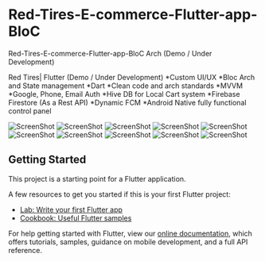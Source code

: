 # Red-Tires-E-commerce-Flutter-app-BloC

Red-Tires-E-commerce-Flutter-app-BloC Arch (Demo / Under Development)

Red Tires| Flutter (Demo / Under Development)
*Custom UI/UX
*Bloc Arch and State management
*Dart
*Clean code and arch standards
*MVVM
*Google, Phone, Email Auth
*Hive DB for Local Cart system
*Firebase Firestore (As a Rest API)
*Dynamic FCM
*Android Native fully functional control panel

![ScreenShot](https://mostaql.hsoubcdn.com/uploads/thumbnails/372144/615a0c8bb98a8/0732782c-bd50-45dd-ad76-d6b64e7399ca.jpg)
![ScreenShot](https://mostaql.hsoubcdn.com/uploads/372144/615a0c8c4b67d/9d1b386c-125c-430c-a2ca-c28271287529.jpg)
![ScreenShot](https://mostaql.hsoubcdn.com/uploads/372144/615a0c8cd2a9e/4446821a-4738-4d58-8319-f39b1312ebf6.jpg)
![ScreenShot](https://mostaql.hsoubcdn.com/uploads/372144/615a0c8c8deb9/0732782c-bd50-45dd-ad76-d6b64e7399ca.jpg)
![ScreenShot](https://mostaql.hsoubcdn.com/uploads/372144/615ca20918c0f/12322575-1286-4a64-8986-01eaa140e79e.jpg)
![ScreenShot](https://mostaql.hsoubcdn.com/uploads/372144/615b5fcb726b4/Screenshot2021-10-04-19-59-38-530com.ecomflut.android.tws.png)
![ScreenShot](https://mostaql.hsoubcdn.com/uploads/372144/615ca209855e5/fb3dd122-4e50-4bfd-a2ae-196850015075.jpg)
![ScreenShot](https://mostaql.hsoubcdn.com/uploads/372144/615e345e2d456/0e530540-dafb-4414-bb81-37d711278530.jpg)
![ScreenShot](https://mostaql.hsoubcdn.com/uploads/372144/615e345e912a7/8d232ad2-fc05-4d53-83fc-8b7baa3ec417.jpg)
![ScreenShot](https://mostaql.hsoubcdn.com/uploads/372144/615e345ed07ba/032913ef-e53c-464b-819e-d0bd54d44c44.jpg)



## Getting Started

This project is a starting point for a Flutter application.

A few resources to get you started if this is your first Flutter project:

- [Lab: Write your first Flutter app](https://flutter.dev/docs/get-started/codelab)
- [Cookbook: Useful Flutter samples](https://flutter.dev/docs/cookbook)

For help getting started with Flutter, view our
[online documentation](https://flutter.dev/docs), which offers tutorials,
samples, guidance on mobile development, and a full API reference.
